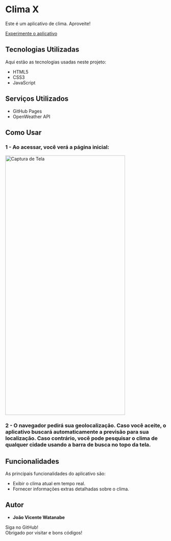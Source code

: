 # Clima X 
Este é um aplicativo de clima. Aproveite!

[Experimente o aplicativo](https://joaowatanabe.github.io/ClimaX/)

## Tecnologias Utilizadas

Aqui estão as tecnologias usadas neste projeto:

* HTML5
* CSS3
* JavaScript

## Serviços Utilizados

* GitHub Pages
* OpenWeather API

## Como Usar

### 1 - Ao acessar, você verá a página inicial:

<img width="375px" height="812px" alt="Captura de Tela" src="https://github.com/wabemusic/ClimaX/blob/main/readme/home.jpg">

### 2 - O navegador pedirá sua geolocalização. Caso você aceite, o aplicativo buscará automaticamente a previsão para sua localização. Caso contrário, você pode pesquisar o clima de qualquer cidade usando a barra de busca no topo da tela.

## Funcionalidades

As principais funcionalidades do aplicativo são:
 - Exibir o clima atual em tempo real.
 - Fornecer informações extras detalhadas sobre o clima.

## Autor

* **João Vicente Watanabe**

Siga no GitHub!  
Obrigado por visitar e bons códigos!
